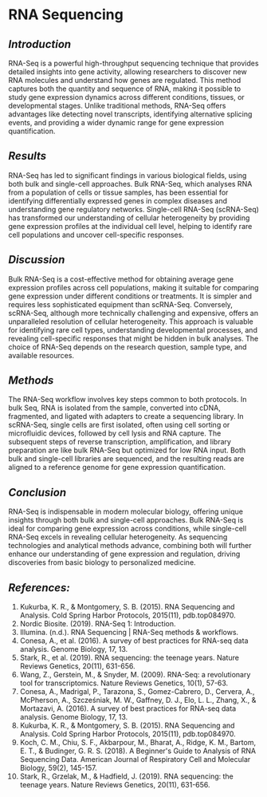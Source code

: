 # RNA Sequencing

## *Introduction*

RNA-Seq is a powerful high-throughput sequencing technique that provides detailed insights into gene activity, allowing researchers to discover new RNA molecules and understand how genes are regulated. This method captures both the quantity and sequence of RNA, making it possible to study gene expression dynamics across different conditions, tissues, or developmental stages. Unlike traditional methods, RNA-Seq offers advantages like detecting novel transcripts, identifying alternative splicing events, and providing a wider dynamic range for gene expression quantification.

## *Results*

RNA-Seq has led to significant findings in various biological fields, using both bulk and single-cell approaches. Bulk RNA-Seq, which analyses RNA from a population of cells or tissue samples, has been essential for identifying differentially expressed genes in complex diseases and understanding gene regulatory networks. Single-cell RNA-Seq (scRNA-Seq) has transformed our understanding of cellular heterogeneity by providing gene expression profiles at the individual cell level, helping to identify rare cell populations and uncover cell-specific responses.

## *Discussion*

Bulk RNA-Seq is a cost-effective method for obtaining average gene expression profiles across cell populations, making it suitable for comparing gene expression under different conditions or treatments. It is simpler and requires less sophisticated equipment than scRNA-Seq. Conversely, scRNA-Seq, although more technically challenging and expensive, offers an unparalleled resolution of cellular heterogeneity. This approach is valuable for identifying rare cell types, understanding developmental processes, and revealing cell-specific responses that might be hidden in bulk analyses. The choice of RNA-Seq depends on the research question, sample type, and available resources.

## *Methods*

The RNA-Seq workflow involves key steps common to both protocols. In bulk Seq, RNA is isolated from the sample, converted into cDNA, fragmented, and ligated with adapters to create a sequencing library. In scRNA-Seq, single cells are first isolated, often using cell sorting or microfluidic devices, followed by cell lysis and RNA capture. The subsequent steps of reverse transcription, amplification, and library preparation are like bulk RNA-Seq but optimized for low RNA input. Both bulk and single-cell libraries are sequenced, and the resulting reads are aligned to a reference genome for gene expression quantification.

## *Conclusion*

RNA-Seq is indispensable in modern molecular biology, offering unique insights through both bulk and single-cell approaches. Bulk RNA-Seq is ideal for comparing gene expression across conditions, while single-cell RNA-Seq excels in revealing cellular heterogeneity. As sequencing technologies and analytical methods advance, combining both will further enhance our understanding of gene expression and regulation, driving discoveries from basic biology to personalized medicine.

## *References:*

1. Kukurba, K. R., & Montgomery, S. B. (2015). RNA Sequencing and Analysis. Cold Spring Harbor Protocols, 2015(11), pdb.top084970.
2. Nordic Biosite. (2019). RNA-Seq 1: Introduction.
3. Illumina. (n.d.). RNA Sequencing | RNA-Seq methods & workflows.
4. Conesa, A., et al. (2016). A survey of best practices for RNA-seq data analysis. Genome Biology, 17, 13.
5. Stark, R., et al. (2019). RNA sequencing: the teenage years. Nature Reviews Genetics, 20(11), 631-656.
6. Wang, Z., Gerstein, M., & Snyder, M. (2009). RNA-Seq: a revolutionary tool for transcriptomics. Nature Reviews Genetics, 10(1), 57-63.
7. Conesa, A., Madrigal, P., Tarazona, S., Gomez-Cabrero, D., Cervera, A., McPherson, A., Szcześniak, M. W., Gaffney, D. J., Elo, L. L., Zhang, X., & Mortazavi, A. (2016). A survey of best practices for RNA-seq data analysis. Genome Biology, 17, 13.
8. Kukurba, K. R., & Montgomery, S. B. (2015). RNA Sequencing and Analysis. Cold Spring Harbor Protocols, 2015(11), pdb.top084970.
9. Koch, C. M., Chiu, S. F., Akbarpour, M., Bharat, A., Ridge, K. M., Bartom, E. T., & Budinger, G. R. S. (2018). A Beginner's Guide to Analysis of RNA Sequencing Data. American Journal of Respiratory Cell and Molecular Biology, 59(2), 145-157.
10. Stark, R., Grzelak, M., & Hadfield, J. (2019). RNA sequencing: the teenage years. Nature Reviews Genetics, 20(11), 631-656.
